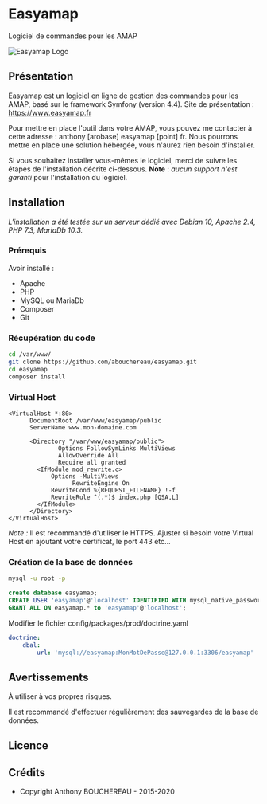 # Easyamap
Logiciel de commandes pour les AMAP

![Easyamap Logo](https://www.easyamap.fr/images/logo-easy-amap-160.png)

## Présentation
Easyamap est un logiciel en ligne de gestion des commandes pour les AMAP, basé sur le framework Symfony (version 4.4). 
Site de présentation : https://www.easyamap.fr

Pour mettre en place l'outil dans votre AMAP, vous pouvez me contacter à cette adresse : anthony [arobase] easyamap [point] fr.
Nous pourrons mettre en place une solution hébergée, vous n'aurez rien besoin d'installer.

Si vous souhaitez installer vous-mêmes le logiciel, merci de suivre les étapes de l'installation décrite ci-dessous.
**Note** : _aucun support n'est garanti_ pour l'installation du logiciel.

## Installation
_L'installation a été testée sur un serveur dédié avec Debian 10, Apache 2.4, PHP 7.3, MariaDb 10.3._

### Prérequis
Avoir installé :
* Apache 
* PHP 
* MySQL ou MariaDb
* Composer
* Git

### Récupération du code
```bash
cd /var/www/
git clone https://github.com/abouchereau/easyamap.git
cd easyamap
composer install
```

### Virtual Host
```
<VirtualHost *:80>
      DocumentRoot /var/www/easyamap/public
      ServerName www.mon-domaine.com

      <Directory "/var/www/easyamap/public">
              Options FollowSymLinks MultiViews
              AllowOverride All
              Require all granted
        <IfModule mod_rewrite.c>
            Options -MultiViews
                  RewriteEngine On
            RewriteCond %{REQUEST_FILENAME} !-f
            RewriteRule ^(.*)$ index.php [QSA,L]
        </IfModule>
      </Directory>
</VirtualHost>
```
_Note :_ Il est recommandé d'utiliser le HTTPS. Ajuster si besoin votre Virtual Host en ajoutant votre certificat, le port 443 etc...

### Création de la base de données
```bash
mysql -u root -p
```
```sql
create database easyamap;
CREATE USER 'easyamap'@'localhost' IDENTIFIED WITH mysql_native_password BY 'MonMotDePasse';
GRANT ALL ON easyamap.* to 'easyamap'@'localhost';
```
Modifier le fichier config/packages/prod/doctrine.yaml

```yml
doctrine:
    dbal:
        url: 'mysql://easyamap:MonMotDePasse@127.0.0.1:3306/easyamap'
```


## Avertissements
À utiliser à vos propres risques.

Il est recommandé d'effectuer régulièrement des sauvegardes de la base de données.

## Licence

## Crédits
* Copyright Anthony BOUCHEREAU - 2015-2020

